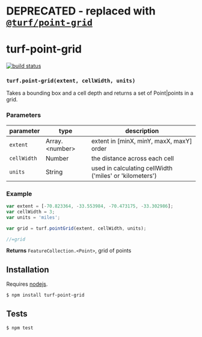 # DEPRECATED - replaced with [`@turf/point-grid`](https://github.com/Turfjs/turf/tree/master/packages/turf-point-grid)
# turf-point-grid

[![build status](https://secure.travis-ci.org/Turfjs/turf-point-grid.png)](http://travis-ci.org/Turfjs/turf-point-grid)




### `turf.point-grid(extent, cellWidth, units)`

Takes a bounding box and a cell depth and returns a set of Point|points in a grid.


### Parameters

| parameter   | type              | description                                             |
| ----------- | ----------------- | ------------------------------------------------------- |
| `extent`    | Array\.\<number\> | extent in [minX, minY, maxX, maxY] order                |
| `cellWidth` | Number            | the distance across each cell                           |
| `units`     | String            | used in calculating cellWidth ('miles' or 'kilometers') |


### Example

```js
var extent = [-70.823364, -33.553984, -70.473175, -33.302986];
var cellWidth = 3;
var units = 'miles';

var grid = turf.pointGrid(extent, cellWidth, units);

//=grid
```


**Returns** `FeatureCollection.<Point>`, grid of points

## Installation

Requires [nodejs](http://nodejs.org/).

```sh
$ npm install turf-point-grid
```

## Tests

```sh
$ npm test
```


